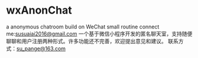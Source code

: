 # wxAnonChat
a anonymous chatroom build on WeChat small routine
connect me:susuaiai2016@gmail.com
一个基于微信小程序开发的匿名聊天室，支持随便聊聊和用户注册两种形式。许多功能还不完善，欢迎提出意见和建议。
联系方式：su_pange@163.com